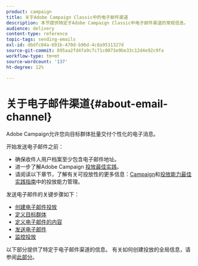 ```yaml
---
product: campaign
title: 关于Adobe Campaign Classic中的电子邮件渠道
description: 本节提供特定于Adobe Campaign Classic中电子邮件渠道的常规信息。
audience: delivery
content-type: reference
topic-tags: sending-emails
exl-id: dbdfc04a-691b-470d-b96d-4c8a9531327d
source-git-commit: 895aa2fd4fa9c7c71c0073e9be33c12d4e92c9fa
workflow-type: tm+mt
source-wordcount: '137'
ht-degree: 12%

---
```


# 关于电子邮件渠道{#about-email-channel}

Adobe Campaign允许您向目标群体批量交付个性化的电子消息。

开始发送电子邮件之前：

* 确保收件人用户档案至少包含电子邮件地址。
* 进一步了解Adobe Campaign [投放最佳实践](delivery-best-practices.md)。
* 请阅读以下章节，了解有关可投放性的更多信息：[Campaign](about-deliverability.md)和[投放能力最佳实践指南](https://experienceleague.adobe.com/docs/deliverability-learn/deliverability-best-practice-guide/introduction.html?lang=zh-Hans)中的投放能力管理。

发送电子邮件的关键步骤如下：

* [创建电子邮件投放](../../delivery/using/creating-an-email-delivery.md)
* [定义目标群体](../../delivery/using/steps-defining-the-target-population.md)
* [定义电子邮件的内容](../../delivery/using/defining-the-email-content.md)
* [发送电子邮件](../../delivery/using/sending-messages.md)
* [监控投放](../../delivery/using/about-delivery-monitoring.md)

以下部分提供了特定于电子邮件渠道的信息。 有关如何创建投放的全局信息，请参阅[此部分](steps-about-delivery-creation-steps.md)。
